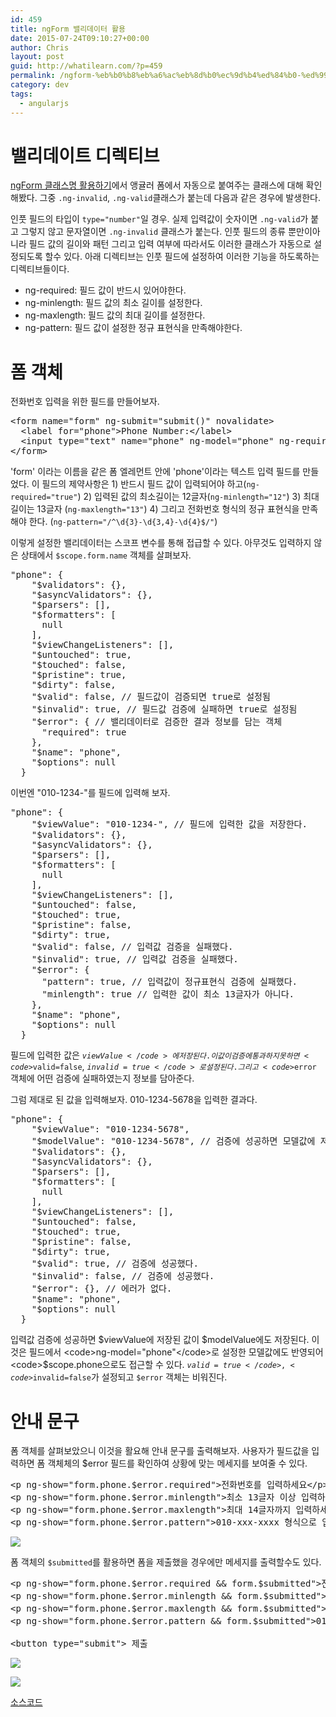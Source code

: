 ```yaml
---
id: 459
title: ngForm 밸리데이터 활용
date: 2015-07-24T09:10:27+00:00
author: Chris
layout: post
guid: http://whatilearn.com/?p=459
permalink: /ngform-%eb%b0%b8%eb%a6%ac%eb%8d%b0%ec%9d%b4%ed%84%b0-%ed%99%9c%ec%9a%a9/
category: dev
tags:
  - angularjs
---
```

<h1>밸리데이트 디렉티브</h1>

<a href="http://whatilearn.com/ngform-%ed%81%b4%eb%9e%98%ec%8a%a4%eb%aa%85-%ed%99%9c%ec%9a%a9%ed%95%98%ea%b8%b0/">ngForm 클래스명 활용하기</a>에서 앵귤러 폼에서 자동으로 붙여주는 클래스에 대해 확인해봤다. 그중 <code>.ng-invalid</code>, <code>.ng-valid</code>클래스가 붙는데 다음과 같은 경우에 발생한다.

인풋 필드의 타입이 <code>type="number"</code>일 경우. 실제 입력값이 숫자이면 <code>.ng-valid</code>가 붙고 그렇지 않고 문자열이면 <code>.ng-invalid</code> 클래스가 붙는다. 인풋 필드의 종류 뿐만이아니라 필드 값의 길이와 패턴 그리고 입력 여부에 따라서도 이러한 클래스가 자동으로 설정되도록 할수 있다. 아래 디렉티브는 인풋 필드에 설정하여 이러한 기능을 하도록하는 디렉티브들이다.

<ul>
    <li>ng-required: 필드 값이 반드시 있어야한다.</li>
    <li>ng-minlength: 필드 값의 최소 길이를 설정한다.</li>
    <li>ng-maxlength: 필드 값의 최대 길이를 설정한다.</li>
    <li>ng-pattern: 필드 값이 설정한 정규 표현식을 만족해야한다.</li>
</ul>

<h1>폼 객체</h1>

전화번호 입력을 위한 필드를 만들어보자.

<pre class="lang:xhtml decode:true">&lt;form name="form" ng-submit="submit()" novalidate&gt;
  &lt;label for="phone"&gt;Phone Number:&lt;/label&gt;
  &lt;input type="text" name="phone" ng-model="phone" ng-required="true" ng-minlength="12" ng-maxlength="13" ng-pattern="/^\d{3}-\d{3,4}-\d{4}$/"/&gt;
&lt;/form&gt;
</pre>

'form' 이라는 이름을 같은 폼 엘레먼트 안에 'phone'이라는 텍스트 입력 필드를 만들었다. 이 필드의 제약사항은 1) 반드시 필드 값이 입력되어야 하고(<code>ng-required="true"</code>) 2) 입력된 값의 최소길이는 12글자(<code>ng-minlength="12"</code>) 3) 최대 길이는 13글자 (<code>ng-maxlength="13"</code>) 4) 그리고 전화번호 형식의 정규 표현식을 만족해야 한다. (<code>ng-pattern="/^\d{3}-\d{3,4}-\d{4}$/"</code>)

이렇게 설정한 밸리데이터는 스코프 변수를 통해 접급할 수 있다. 아무것도 입력하지 않은 상태에서 <code>$scope.form.name</code> 객체를 살펴보자.

<pre class="lang:js decode:true ">"phone": {
    "$validators": {},
    "$asyncValidators": {},
    "$parsers": [],
    "$formatters": [
      null
    ],
    "$viewChangeListeners": [],
    "$untouched": true,
    "$touched": false,
    "$pristine": true,
    "$dirty": false,
    "$valid": false, // 필드값이 검증되면 true로 설정됨
    "$invalid": true, // 필드값 검증에 실패하면 true로 설정됨
    "$error": { // 밸리데이터로 검증한 결과 정보를 담는 객체
      "required": true
    },
    "$name": "phone",
    "$options": null
  }</pre>

이번엔 "010-1234-"를 필드에 입력해 보자.

<pre class="lang:js decode:true ">"phone": {
    "$viewValue": "010-1234-", // 필드에 입력한 값을 저장한다.
    "$validators": {},
    "$asyncValidators": {},
    "$parsers": [],
    "$formatters": [
      null
    ],
    "$viewChangeListeners": [],
    "$untouched": false,
    "$touched": true,
    "$pristine": false,
    "$dirty": true,
    "$valid": false, // 입력값 검증을 실패했다.
    "$invalid": true, // 입력값 검증을 실패했다.
    "$error": {
      "pattern": true, // 입력값이 정규표현식 검증에 실패했다.
      "minlength": true // 입력한 값이 최소 13글자가 아니다.
    },
    "$name": "phone",
    "$options": null
  }</pre>

필드에 입력한 값은 <code>$viewValue</code>에 저장된다. 이 값이 검증에 통과하지 못하면 <code>$valid=false</code>, <code>$invalid=true</code>로 설정된다. 그리고 <code>$error</code> 객체에 어떤 검증에 실패하였는지 정보를 담아준다.

그럼 제대로 된 값을 입력해보자. 010-1234-5678을 입력한 결과다.

<pre class="lang:js decode:true ">"phone": {
    "$viewValue": "010-1234-5678",
    "$modelValue": "010-1234-5678", // 검증에 성공하면 모델값에 저장한다.
    "$validators": {},
    "$asyncValidators": {},
    "$parsers": [],
    "$formatters": [
      null
    ],
    "$viewChangeListeners": [],
    "$untouched": false,
    "$touched": true,
    "$pristine": false,
    "$dirty": true,
    "$valid": true, // 검증에 성공했다.
    "$invalid": false, // 검증에 성공했다.
    "$error": {}, // 에러가 없다.
    "$name": "phone",
    "$options": null
  }</pre>

입력값 검증에 성공하면 $viewValue에 저장된 값이 $modelValue에도 저장된다. 이것은 필드에서 <code>ng-model="phone"</code>로 설정한 모델값에도 반영되어 <code>$scope.phone</code>으로도 접근할 수 있다. <code>$valid=true</code>, <code>$invalid=false</code>가 설정되고 <code>$error</code> 객체는 비워진다.

<h1>안내 문구</h1>

폼 객체를 살펴보았으니 이것을 활요해 안내 문구를 출력해보자. 사용자가 필드값을 입력하면 폼 객체체의 $error 필드를 확인하여 상황에 맞는 메세지를 보여줄 수 있다.

<pre class="lang:xhtml decode:true ">&lt;p ng-show="form.phone.$error.required"&gt;전화번호를 입력하세요&lt;/p&gt;
&lt;p ng-show="form.phone.$error.minlength"&gt;최소 13글자 이상 입력하세요&lt;/p&gt;
&lt;p ng-show="form.phone.$error.maxlength"&gt;최대 14글자까지 입력하세요&lt;/p&gt;
&lt;p ng-show="form.phone.$error.pattern"&gt;010-xxx-xxxx 형식으로 입력하세요&lt;/p&gt;
</pre>

![](/assets/imgs/2015/ngForm2.png)

폼 객체의 <code>$submitted</code>를 활용하면 폼을 제출했을 경우에만 메세지를 출력할수도 있다.

<pre class="lang:xhtml decode:true ">&lt;p ng-show="form.phone.$error.required &amp;&amp; form.$submitted"&gt;전화번호를 입력하세요&lt;/p&gt;
&lt;p ng-show="form.phone.$error.minlength &amp;&amp; form.$submitted"&gt;최소 13글자 이상 입력하세요&lt;/p&gt;
&lt;p ng-show="form.phone.$error.maxlength &amp;&amp; form.$submitted"&gt;최대 14글자까지 입력하세요&lt;/p&gt;
&lt;p ng-show="form.phone.$error.pattern &amp;&amp; form.$submitted"&gt;010-xxx-xxxx 형식으로 입력하세요&lt;/p&gt;

&lt;button type="submit"&gt; 제출</pre>

![](/assets/imgs/2015/ngForm3.png)

![](/assets/imgs/2015/ngForm4.png)

<a href="https://github.com/jeonghwan-kim/ngForm">소스코드</a>
